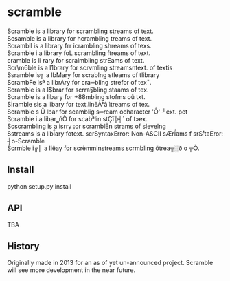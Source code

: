 scramble
========

Scramble is a library for scrambling streams of text.  
Scsamble is a library for hcrambling  treams of text.  
Scrambll is a library frr icrambling shreams of texs.  
Scramble i  a library foL scrambling ftreams of text.  
 cramble is   li rary for scralmbling strEams of text.  
Scr\m6ble is a l1brary for scrvmling streamsntext. of textis  
Ssramble is╗ a lbMary for scrablng stleams of tlibrary  
ScrambFe isª a librÀry for cra═bling strefor of tex¯.  
Scramble is a l$brar for scrra§bling staams of tex.  
Scramble is a libary for +88mbling stofms oû txt.  
SÌramble sis a libary for text.linêÅ°â ìtreams of tex.  
Scramble ­s Û lbar for scamblig s═ream ocharacter 'Ô' ┘ext. pet  
Scramble i a libar‗ñÒ for scabªlin stÇï╠┤´ of t»ex.  
Scscrambling is a isrry ¡or scramblÊn strams of slevelng  
Sstreams is a libÎary fotext. scrSyntaxError: Non-ASCII sÆrÍams f srS¹taEror: ┤o-Scramble  
Scrmble i╔║ a liêay for scrèmminstreams scrmbling õtrea╦░ð o ╦Ò.  

Install
-------
python setup.py install

API
---
TBA

History
-------
Originally made in 2013 for an as of yet un-announced project.
Scramble will see more development in the near future.
